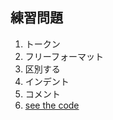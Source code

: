 ## 練習問題
1. トークン
2. フリーフォーマット
3. 区別する
4. インデント
5. コメント
6. [see the code](../../src/sec.2/problem6.c)
